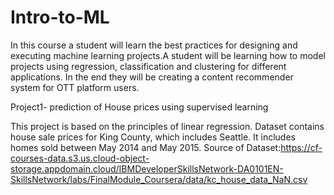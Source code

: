 # Intro-to-ML
In this course a student will learn the best practices for designing and executing machine learning projects.A student will be learning how to model projects using regression, classification and clustering for different applications. In the end they will be creating a content recommender system for OTT platform users.




Project1- prediction of House prices using supervised learning
   
   This project is based on the principles of linear regression.
   Dataset contains house sale prices for King County, which includes Seattle. It includes homes sold between May 2014 and May 2015.
   Source of Dataset:https://cf-courses-data.s3.us.cloud-object-storage.appdomain.cloud/IBMDeveloperSkillsNetwork-DA0101EN-SkillsNetwork/labs/FinalModule_Coursera/data/kc_house_data_NaN.csv
